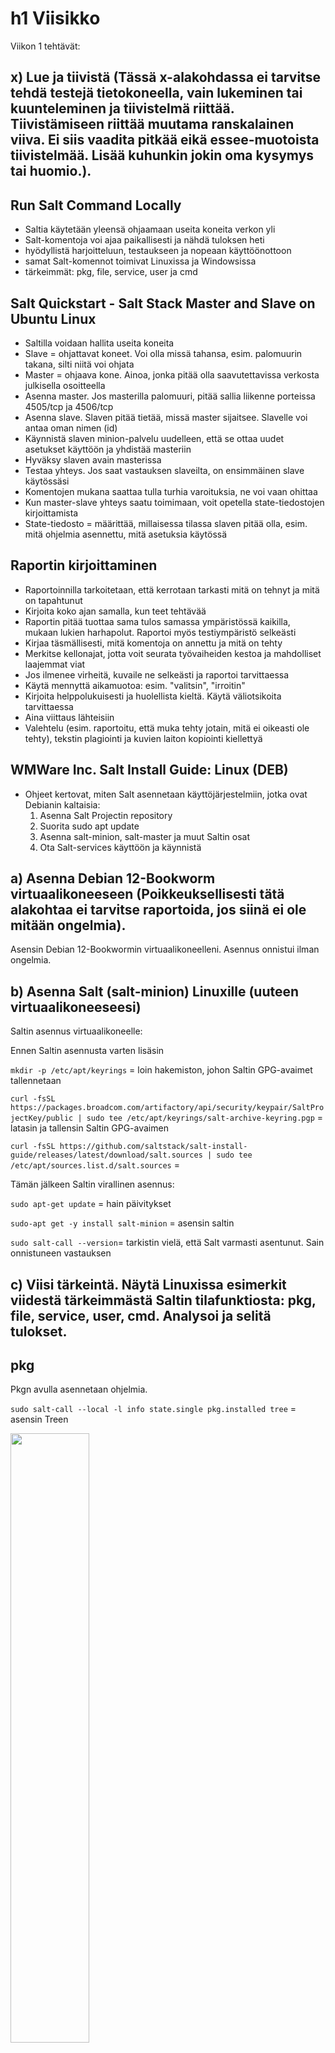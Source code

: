 # h1 Viisikko


Viikon 1 tehtävät:

## x) Lue ja tiivistä (Tässä x-alakohdassa ei tarvitse tehdä testejä tietokoneella, vain lukeminen tai kuunteleminen ja tiivistelmä riittää. Tiivistämiseen riittää muutama ranskalainen viiva. Ei siis vaadita pitkää eikä essee-muotoista tiivistelmää. Lisää kuhunkin jokin oma kysymys tai huomio.).

## Run Salt Command Locally
- Saltia käytetään yleensä ohjaamaan useita koneita verkon yli
- Salt-komentoja voi ajaa paikallisesti ja nähdä tuloksen heti
- hyödyllistä harjoitteluun, testaukseen ja nopeaan käyttöönottoon
- samat Salt-komennot toimivat Linuxissa ja Windowsissa
- tärkeimmät: pkg, file, service, user ja cmd
  
## Salt Quickstart - Salt Stack Master and Slave on Ubuntu Linux
- Saltilla voidaan hallita useita koneita
- Slave = ohjattavat koneet. Voi olla missä tahansa, esim. palomuurin takana, silti niitä voi ohjata
- Master = ohjaava kone. Ainoa, jonka pitää olla saavutettavissa verkosta julkisella osoitteella
- Asenna master. Jos masterilla palomuuri, pitää sallia liikenne porteissa 4505/tcp ja 4506/tcp
- Asenna slave. Slaven pitää tietää, missä master sijaitsee. Slavelle voi antaa oman nimen (id)
- Käynnistä slaven minion-palvelu uudelleen, että se ottaa uudet asetukset käyttöön ja yhdistää masteriin
- Hyväksy slaven avain masterissa
- Testaa yhteys. Jos saat vastauksen slaveilta, on ensimmäinen slave käytössäsi
- Komentojen mukana saattaa tulla turhia varoituksia, ne voi vaan ohittaa
- Kun master-slave yhteys saatu toimimaan, voit opetella state-tiedostojen kirjoittamista 
- State-tiedosto = määrittää, millaisessa tilassa slaven pitää olla, esim. mitä ohjelmia asennettu, mitä asetuksia käytössä
  
## Raportin kirjoittaminen
- Raportoinnilla tarkoitetaan, että kerrotaan tarkasti mitä on tehnyt ja mitä on tapahtunut
- Kirjoita koko ajan samalla, kun teet tehtävää
- Raportin pitää tuottaa sama tulos samassa ympäristössä kaikilla, mukaan lukien harhapolut. Raportoi myös testiympäristö selkeästi
- Kirjaa täsmällisesti, mitä komentoja on annettu ja mitä on tehty
- Merkitse kellonajat, jotta voit seurata työvaiheiden kestoa ja mahdolliset laajemmat viat
- Jos ilmenee virheitä, kuvaile ne selkeästi ja raportoi tarvittaessa
- Käytä mennyttä aikamuotoa: esim. "valitsin", "irroitin"
- Kirjoita helppolukuisesti ja huolellista kieltä. Käytä väliotsikoita tarvittaessa
- Aina viittaus lähteisiin
- Valehtelu (esim. raportoitu, että muka tehty jotain, mitä ei oikeasti ole tehty), tekstin plagiointi ja kuvien laiton kopiointi kiellettyä
  
## WMWare Inc. Salt Install Guide: Linux (DEB)
- Ohjeet kertovat, miten Salt asennetaan käyttöjärjestelmiin, jotka ovat Debianin kaltaisia:
  1. Asenna Salt Projectin repository
  2. Suorita sudo apt update 
  3. Asenna salt-minion, salt-master ja muut Saltin osat
  4. Ota Salt-services käyttöön ja käynnistä
 
## a) Asenna Debian 12-Bookworm virtuaalikoneeseen (Poikkeuksellisesti tätä alakohtaa ei tarvitse raportoida, jos siinä ei ole mitään ongelmia).

Asensin Debian 12-Bookwormin virtuaalikoneelleni. Asennus onnistui ilman ongelmia.
## b) Asenna Salt (salt-minion) Linuxille (uuteen virtuaalikoneeseesi)
Saltin asennus virtuaalikoneelle:

Ennen Saltin asennusta varten lisäsin

`mkdir -p /etc/apt/keyrings` = loin hakemiston, johon Saltin GPG-avaimet tallennetaan

`curl -fsSL https://packages.broadcom.com/artifactory/api/security/keypair/SaltProjectKey/public | sudo tee /etc/apt/keyrings/salt-archive-keyring.pgp` = latasin ja tallensin Saltin GPG-avaimen

`curl -fsSL https://github.com/saltstack/salt-install-guide/releases/latest/download/salt.sources | sudo tee /etc/apt/sources.list.d/salt.sources` = 

Tämän jälkeen Saltin virallinen asennus:

`sudo apt-get update` = hain päivitykset

`sudo-apt get -y install salt-minion` = asensin saltin

`sudo salt-call --version`= tarkistin vielä, että Salt varmasti asentunut. Sain onnistuneen vastauksen

## c) Viisi tärkeintä. Näytä Linuxissa esimerkit viidestä tärkeimmästä Saltin tilafunktiosta: pkg, file, service, user, cmd. Analysoi ja selitä tulokset.

## pkg

Pkgn avulla asennetaan ohjelmia.

`sudo salt-call --local -l info state.single pkg.installed tree` = asensin Treen

<img src="kuvat/pkg.png" width="50%">

ID = Tree (paketin nimi)

Function = pkg.installed ()

Result = True (onnistuiko paketin ajaminen)

Comment = All specified packages are already installed ()

Started = 15.32

Duration = 59.509 ms (kesto)

Changes = mitä muutoksia on tehty

Total states run = 1 (montako asiaa tehty)

Total run time = 59.509 ms (kokonaiskesto)


## file

Filen avulla

``

<img src="kuvat/pkg.png" width="50%">

ID = 
Function = 
Result = 
Comment = 
Started = 
Duration = 
Changes = 
Summary for local = 
Total states run = 
Total run time =

## service

Servicen avulla

``

<img src="kuvat/pkg.png" width="50%">

ID = 
Function = 
Result = 
Comment = 
Started = 
Duration = 
Changes = 
Summary for local = 
Total states run = 
Total run time =

## user 

Userin avulla 

``

<img src="kuvat/pkg.png" width="50%">

ID = 
Function = 
Result = 
Comment = 
Started = 
Duration = 
Changes = 
Summary for local = 
Total states run = 
Total run time =

## cmd

Cmdn avulla'

`` 

<img src="kuvat/pkg.png" width="50%">

ID = 
Function = 
Result = 
Comment = 
Started = 
Duration = 
Changes = 
Summary for local = 
Total states run = 
Total run time =

## d) Idempotentti. Anna esimerkki idempotenssista. Aja 'salt-call --local' komentoja, analysoi tulokset, selitä miten idempotenssi ilmenee.


Lähteet:

Karvinen, Tero 2025. Palvelinten hallinta: Läksyt. https://terokarvinen.com/palvelinten-hallinta/#laksyt

Karvinen, Tero 2023. Run Salt Command Locally. https://terokarvinen.com/2021/salt-run-command-locally/

Karvinen, Tero 2018. Salt Quickstart - Salt Stack Master and Slave on Ubuntu Linux. https://terokarvinen.com/2018/03/28/salt-quickstart-salt-stack-master-and-slave-on-ubuntu-linux/

Karvinen, Tero 2006. Raportin kirjoittaminen. https://terokarvinen.com/2006/06/04/raportin-kirjoittaminen-4/

WMWare Inc. Salt Install Guide: Linux (DEB). https://docs.saltproject.io/salt/install-guide/en/latest/topics/install-by-operating-system/linux-deb.html

Karvinen, Tero 2024. Install Debian on Virtualbox. https://terokarvinen.com/2021/install-debian-on-virtualbox/

